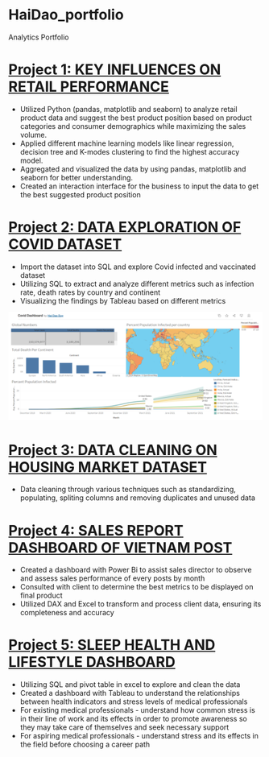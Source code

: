 # HaiDao_portfolio
Analytics Portfolio

# [Project 1: KEY INFLUENCES ON RETAIL PERFORMANCE](https://github.com/haidao90/Code/blob/main/Copy_of_BAN240_Capstone_Project_Product_Positioning.ipynb)
-	Utilized Python (pandas, matplotlib and seaborn) to analyze retail product data and suggest the best product position based on product categories and consumer demographics while maximizing the sales volume.
-	Applied different machine learning models like linear regression, decision tree and K-modes clustering to find the highest accuracy model.
-	Aggregated and visualized the data by using pandas, matplotlib and seaborn for better understanding.
-	Created an interaction interface for the business to input the data to get the best suggested product position


# [Project 2: DATA EXPLORATION OF COVID DATASET](https://github.com/haidao90/PortfolioProjects/blob/main/COVID%20Portfolio%20Project.sql)
- Import the dataset into SQL and explore Covid infected and vaccinated dataset
- Utilizing SQL to extract and analyze different metrics such as infection rate, death rates by country and continent
- Visualizing the findings by Tableau based on different metrics

![](/Images/Dashboard-Covid.png)

# [Project 3: DATA CLEANING ON HOUSING MARKET DATASET](https://github.com/haidao90/PortfolioProjects/blob/main/Data%20cleaning.sql)
- Data cleaning through various techniques such as standardizing, populating, spliting columns and removing duplicates and unused data

# [Project 4: SALES REPORT DASHBOARD OF VIETNAM POST](https://app.powerbi.com/view?r=eyJrIjoiMWUyOGY1MDktNDZlNy00YTk4LWE2ZmQtN2U4NDQ1ZDBjZGNlIiwidCI6IjQ1Y2NkZmNmLTQ5OTItNGE0ZC05ZTY5LWJhOWEwZTA5MWY3NyIsImMiOjN9)
- Created a dashboard with Power Bi to assist sales director to observe and assess sales performance of every posts by month
- Consulted with client to determine the best metrics to be displayed on final product
- Utilized DAX and Excel to transform and process client data, ensuring its completeness and accuracy

# [Project 5: SLEEP HEALTH AND LIFESTYLE DASHBOARD](https://public.tableau.com/app/profile/hai.dao.duy/viz/Project-Hai/SleepHealthDashboard)
- Utilizing SQL and pivot table in excel to explore and clean the data
- Created a dashboard with Tableau to understand the relationships between health indicators and stress levels of medical professionals 
- For existing medical professionals - understand how common stress is in their line of work and its effects in order to promote awareness so they may take care of themselves and seek necessary support
- For aspiring medical professionals - understand stress and its effects in the field before choosing a career path


